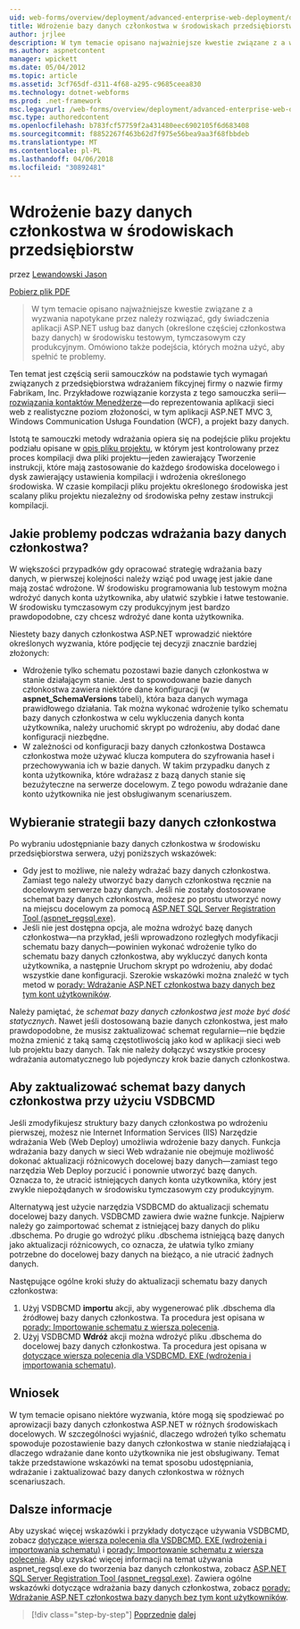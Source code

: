 ```yaml
---
uid: web-forms/overview/deployment/advanced-enterprise-web-deployment/deploying-membership-databases-to-enterprise-environments
title: Wdrożenie bazy danych członkostwa w środowiskach przedsiębiorstw | Dokumentacja firmy Microsoft
author: jrjlee
description: W tym temacie opisano najważniejsze kwestie związane z a wyzwania, które należy rozwiązać podczas obsługi administracyjnej bazy danych usług aplikacji platformy ASP.NET (więcej wspólne...
ms.author: aspnetcontent
manager: wpickett
ms.date: 05/04/2012
ms.topic: article
ms.assetid: 3cf765df-d311-4f68-a295-c9685ceea830
ms.technology: dotnet-webforms
ms.prod: .net-framework
msc.legacyurl: /web-forms/overview/deployment/advanced-enterprise-web-deployment/deploying-membership-databases-to-enterprise-environments
msc.type: authoredcontent
ms.openlocfilehash: b783fcf57759f2a431480eec6902105f6d683408
ms.sourcegitcommit: f8852267f463b62d7f975e56bea9aa3f68fbbdeb
ms.translationtype: MT
ms.contentlocale: pl-PL
ms.lasthandoff: 04/06/2018
ms.locfileid: "30892481"
---
```

<a name="deploying-membership-databases-to-enterprise-environments"></a>Wdrożenie bazy danych członkostwa w środowiskach przedsiębiorstw
====================
przez [Lewandowski Jason](https://github.com/jrjlee)

[Pobierz plik PDF](https://msdnshared.blob.core.windows.net/media/MSDNBlogsFS/prod.evol.blogs.msdn.com/CommunityServer.Blogs.Components.WeblogFiles/00/00/00/63/56/8130.DeployingWebAppsInEnterpriseScenarios.pdf)

> W tym temacie opisano najważniejsze kwestie związane z a wyzwania napotykane przez należy rozwiązać, gdy świadczenia aplikacji ASP.NET usług baz danych (określone częściej członkostwa bazy danych) w środowisku testowym, tymczasowym czy produkcyjnym. Omówiono także podejścia, których można użyć, aby spełnić te problemy.


Ten temat jest częścią serii samouczków na podstawie tych wymagań związanych z przedsiębiorstwa wdrażaniem fikcyjnej firmy o nazwie firmy Fabrikam, Inc. Przykładowe rozwiązanie korzysta z tego samouczka serii&#x2014; [rozwiązania kontaktów Menedżerze](../web-deployment-in-the-enterprise/the-contact-manager-solution.md)&#x2014;do reprezentowania aplikacji sieci web z realistyczne poziom złożoności, w tym aplikacji ASP.NET MVC 3, Windows Communication Usługa Foundation (WCF), a projekt bazy danych.

Istotą te samouczki metody wdrażania opiera się na podejście pliku projektu podziału opisane w [opis pliku projektu](../web-deployment-in-the-enterprise/understanding-the-project-file.md), w którym jest kontrolowany przez proces kompilacji dwa pliki projektu&#x2014;jeden zawierający Tworzenie instrukcji, które mają zastosowanie do każdego środowiska docelowego i dysk zawierający ustawienia kompilacji i wdrożenia określonego środowiska. W czasie kompilacji pliku projektu określonego środowiska jest scalany pliku projektu niezależny od środowiska pełny zestaw instrukcji kompilacji.

## <a name="what-are-the-issues-when-you-deploy-a-membership-database"></a>Jakie problemy podczas wdrażania bazy danych członkostwa?

W większości przypadków gdy opracować strategię wdrażania bazy danych, w pierwszej kolejności należy wziąć pod uwagę jest jakie dane mają zostać wdrożone. W środowisku programowania lub testowym można wdrożyć danych konta użytkownika, aby ułatwić szybkie i łatwe testowanie. W środowisku tymczasowym czy produkcyjnym jest bardzo prawdopodobne, czy chcesz wdrożyć dane konta użytkownika.

Niestety bazy danych członkostwa ASP.NET wprowadzić niektóre określonych wyzwania, które podjęcie tej decyzji znacznie bardziej złożonych:

- Wdrożenie tylko schematu pozostawi bazie danych członkostwa w stanie działającym stanie. Jest to spowodowane bazie danych członkostwa zawiera niektóre dane konfiguracji (w **aspnet\_SchemaVersions** tabeli), która baza danych wymaga prawidłowego działania. Tak można wykonać wdrożenie tylko schematu bazy danych członkostwa w celu wykluczenia danych konta użytkownika, należy uruchomić skrypt po wdrożeniu, aby dodać dane konfiguracji niezbędne.
- W zależności od konfiguracji bazy danych członkostwa Dostawca członkostwa może używać klucza komputera do szyfrowania haseł i przechowywania ich w bazie danych. W takim przypadku danych z konta użytkownika, które wdrażasz z bazą danych stanie się bezużyteczne na serwerze docelowym. Z tego powodu wdrażanie dane konto użytkownika nie jest obsługiwanym scenariuszem.

## <a name="choosing-a-membership-database-strategy"></a>Wybieranie strategii bazy danych członkostwa

Po wybraniu udostępnianie bazy danych członkostwa w środowisku przedsiębiorstwa serwera, użyj poniższych wskazówek:

- Gdy jest to możliwe, nie należy wdrażać bazy danych członkostwa. Zamiast tego należy utworzyć bazy danych członkostwa ręcznie na docelowym serwerze bazy danych. Jeśli nie zostały dostosowane schemat bazy danych członkostwa, możesz po prostu utworzyć nowy na miejscu docelowym za pomocą [ASP.NET SQL Server Registration Tool (aspnet\_regsql.exe)](https://msdn.microsoft.com/library/ms229862(v=vs.100).aspx).
- Jeśli nie jest dostępna opcja, ale można wdrożyć bazę danych członkostwa&#x2014;na przykład, jeśli wprowadzono rozległych modyfikacji schematu bazy danych&#x2014;powinien wykonać wdrożenie tylko do schematu bazy danych członkostwa, aby wykluczyć danych konta użytkownika, a następnie Uruchom skrypt po wdrożeniu, aby dodać wszystkie dane konfiguracji. Szerokie wskazówki można znaleźć w tych metod w [porady: Wdrażanie ASP.NET członkostwa bazy danych bez tym kont użytkowników](https://msdn.microsoft.com/library/ff361972(v=vs.100).aspx).

Należy pamiętać, że *schemat bazy danych członkostwa jest może być dość statycznych*. Nawet jeśli dostosowaną bazie danych członkostwa, jest mało prawdopodobne, że musisz zaktualizować schemat regularnie&#x2014;nie będzie można zmienić z taką samą częstotliwością jako kod w aplikacji sieci web lub projektu bazy danych. Tak nie należy dołączyć wszystkie procesy wdrażania automatycznego lub pojedynczy krok bazie danych członkostwa.

## <a name="using-vsdbcmd-to-update-a-membership-database-schema"></a>Aby zaktualizować schemat bazy danych członkostwa przy użyciu VSDBCMD

Jeśli zmodyfikujesz struktury bazy danych członkostwa po wdrożeniu pierwszej, możesz nie Internet Information Services (IIS) Narzędzie wdrażania Web (Web Deploy) umożliwia wdrożenie bazy danych. Funkcja wdrażania bazy danych w sieci Web wdrażanie nie obejmuje możliwość dokonać aktualizacji różnicowych docelowej bazy danych&#x2014;zamiast tego narzędzia Web Deploy porzucić i ponownie utworzyć bazę danych. Oznacza to, że utracić istniejących danych konta użytkownika, który jest zwykle niepożądanych w środowisku tymczasowym czy produkcyjnym.

Alternatywą jest użycie narzędzia VSDBCMD do aktualizacji schematu docelowej bazy danych. VSDBCMD zawiera dwie ważne funkcje. Najpierw należy go zaimportować schemat z istniejącej bazy danych do pliku .dbschema. Po drugie go wdrożyć pliku .dbschema istniejącą bazę danych jako aktualizacji różnicowych, co oznacza, że ułatwia tylko zmiany potrzebne do docelowej bazy danych na bieżąco, a nie utracić żadnych danych.

Następujące ogólne kroki służy do aktualizacji schematu bazy danych członkostwa:

1. Użyj VSDBCMD **importu** akcji, aby wygenerować plik .dbschema dla źródłowej bazy danych członkostwa. Ta procedura jest opisana w [porady: Importowanie schematu z wiersza polecenia](https://msdn.microsoft.com/library/dd172135.aspx).
2. Użyj VSDBCMD **Wdróż** akcji można wdrożyć pliku .dbschema do docelowej bazy danych członkostwa. Ta procedura jest opisana w [dotyczące wiersza polecenia dla VSDBCMD. EXE (wdrożenia i importowania schematu)](https://msdn.microsoft.com/library/dd193283.aspx).

## <a name="conclusion"></a>Wniosek

W tym temacie opisano niektóre wyzwania, które mogą się spodziewać po aprowizacji bazy danych członkostwa ASP.NET w różnych środowiskach docelowych. W szczególności wyjaśnić, dlaczego wdrożeń tylko schematu spowoduje pozostawienie bazy danych członkostwa w stanie niedziałającą i dlaczego wdrażanie dane konto użytkownika nie jest obsługiwany. Temat także przedstawione wskazówki na temat sposobu udostępniania, wdrażanie i zaktualizować bazy danych członkostwa w różnych scenariuszach.

## <a name="further-reading"></a>Dalsze informacje

Aby uzyskać więcej wskazówki i przykłady dotyczące używania VSDBCMD, zobacz [dotyczące wiersza polecenia dla VSDBCMD. EXE (wdrożenia i importowania schematu)](https://msdn.microsoft.com/library/dd193283.aspx) i [porady: Importowanie schematu z wiersza polecenia](https://msdn.microsoft.com/library/dd172135.aspx). Aby uzyskać więcej informacji na temat używania aspnet\_regsql.exe do tworzenia baz danych członkostwa, zobacz [ASP.NET SQL Server Registration Tool (aspnet\_regsql.exe)](https://msdn.microsoft.com/library/ms229862(v=vs.100).aspx). Zawiera ogólne wskazówki dotyczące wdrażania bazy danych członkostwa, zobacz [porady: Wdrażanie ASP.NET członkostwa bazy danych bez tym kont użytkowników](https://msdn.microsoft.com/library/ff361972(v=vs.100).aspx).

> [!div class="step-by-step"]
> [Poprzednie](deploying-database-role-memberships-to-test-environments.md)
> [dalej](excluding-files-and-folders-from-deployment.md)
